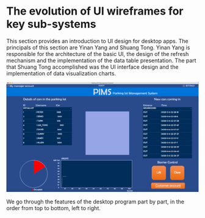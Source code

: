 #  The evolution of UI wireframes for key sub-systems
This section provides an introduction to UI design for desktop apps. The principals of this section are Yinan Yang and Shuang Tong. Yinan Yang is responsible for the architecture of the basic UI, the design of the refresh mechanism and the implementation of the data table presentation. The part that Shuang Tong accomplished was the UI interface design and the implementation of data visualization charts.

![Visual_Impressiong](./destop_view/Visual_Impression.png)

We go through the features of the desktop program part by part, in the order from top to bottom, left to right.
